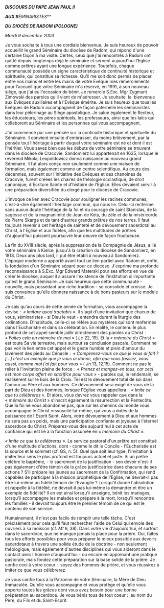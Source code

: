 ***DISCOURS DU PAPE JEAN PAUL II***

***AUX S**ÉMINARISTES***

***DU DIOCÈS DE RADOM (POLOGNE)***

*Mardi 9 décembre 2003*

Je vous souhaite à tous une cordiale bienvenue. Je suis heureux de pouvoir accueillir le grand Séminaire du diocèse de Radom, qui répond d'une certaine façon à ma visite. Certes, ceux que j'ai rencontrés à Radom ont quitté depuis longtemps déjà le séminaire et servent aujourd'hui l'Eglise comme prêtres ayant une longue expérience. Toutefois, chaque communauté possède un signe caractéristique de continuité historique et spirituelle, qui constitue sa richesse. Qu'il me soit donc permis de placer entre vos mains et entre les mains de votre Evêque mes remerciements pour l'accueil que votre Séminaire m'a réservé, en 1991, à son nouveau siège, que j'ai eu l'occasion de bénir. Je remercie S.Exc. Mgr Zygmunt Zimowski des paroles qu'il vient de m'adresser. Je souhaite  la  bienvenue aux Evêques auxiliaires et à l'Evêque émérite. Je suis heureux que tous les Evêques de Radom accompagnent de façon paternelle les séminaristes dans leur pèlerinage au Siège apostolique. Je salue également le Recteur, les éducateurs, les pères spirituels, les professeurs, ainsi que les laïcs qui collaborent au Séminaire et les personnes qui vous accompagnent.

J'ai commencé par une pensée sur la continuité historique et spirituelle du Séminaire. Il convient ensuite d'embrasser, du moins brièvement, par la pensée tout l'héritage à partir duquel votre séminaire est né et dont il est l'héritier. Vous savez bien que les débuts de votre séminaire se trouvent dans le diocèse de Cracovie. Sandomierz lui appartenait en 1635, lorsque le révérend Mikolaj Leopoldowicz donna naissance au nouveau grand Séminaire. Il fut alors conçu non seulement comme une maison de formation, mais également comme un centre scientifique. Au cours des décennies, souvent sur l'initiative des Evêques et des chanoines de Cracovie, furent créées les chaires de théologie scolastique, de droit canonique, d'Ecriture Sainte et d'histoire de l'Eglise. Elles devaient servir à une préparation diversifiée du clergé pour le diocèse de Cracovie.

J'invoque ce lien avec Cracovie pour souligner les racines communes, c'est-à-dire également l'héritage commun, qui nous lie. Celui-ci renferme sans aucun doute l'héritage de la foi et du courage de saint Stanislas, de la sagesse et de la magnanimité de Jean de Kety, du zèle et de la miséricorde de Pierre Skarga et de tant d'autres grands prêtres de nos terres. Il faut toujours revenir à cet héritage de sainteté et de dévouement sacerdotal au Christ, à l'Eglise et aux fidèles, afin que les multitudes de prêtres d'aujourd'hui puissent poursuivre leur oeuvre de façon fructueuse.

La fin du XVIII siècle, après la suppression de la Compagnie de Jésus, a lié votre séminaire à Kielce, jusqu'à la création du diocèse de Sandomierz, en 1818. Deux ans plus tard, il put être établi à nouveau à Sandomierz. L'époque moderne a apporté avant tout un lien partiel avec Radom et, enfin, la fondation d'un Séminaire séparé pour ce diocèse. J'exprime ma profonde reconnaissance à S.Exc. Mgr Edward Materski pour ses efforts en vue de créer le diocèse, auquel il a assuré l'existence de l'institution si importante qu'est le grand Séminaire. Je suis heureux que cette communauté - nouvelle, mais possédant une riche tradition - se consolide et croisse. Je suis convaincu qu'elle donnera naissance à de bons pasteurs sur le modèle du Christ.

Je sais qu'au cours de cette année de formation, vous accompagne la devise :  *« *Imitare quod tractabis* »*. Il s'agit d'une invitation que chacun de vous, séminaristes - si Dieu le veut - entendra durant la liturgie des ordinations. D'habitude, celle-ci se réfère aux mystères qui sont renfermés dans l'Eucharistie et dans sa célébration. En réalité, le contenu le plus profond de cet appel semble jaillir directement des paroles du Christ :  « *Faites cela en mémoire de moi* » ( *Lc* 22, 19). Et la « *mémoire du Christ* » est toute Sa vie terrestre, mais surtout sa conclusion pascale. Comment ne pas voir le lien entre cet appel et le geste humble et plein d'amour du lavement des pieds au Cénacle :  « *Comprenez-vous ce que je vous ai fait ? [...] c'est un exemple que je vous ai donné, afin que vous fassiez, vous aussi, comme moi j'ai fait pour vous* » ( *Jn* 13, 12.15). Comment ne pas le relier à l'invitation pleine de force :  « *Prenez et mangez-en tous, car ceci est mon corps offert en sacrifice pour vous* » - paroles qui, le lendemain, se réalisèrent sur le bois de la Croix. Tel est le dévouement total de soi dans l'amour au Père et aux hommes. Ce dévouement sera exigé de vous de la part de Dieu et des hommes, lorsque l'Eglise vous appellera :  « *Imite ce que tu célébreras* ». Et alors, vous devrez vous rappeler que dans la « *mémoire du Christ* » s'inscrit également la résurrection et la Pentecôte. Que la foi ne vous abandonne pas, que sur les chemins du monde vous accompagne le Christ ressuscité lui-même, qui vous a dotés de la puissance de l'Esprit Saint. Alors, votre dévouement à Dieu et aux hommes ne sera pas un poids, mais une participation confiante et joyeuse à l'éternel sacerdoce du Christ. Préparez-vous dès aujourd'hui à cet acte de confiance qui est lié à la fonction assumée en « *mémoire du Christ* ».

*« *Imite ce que tu célébreras* »*. Le service pastoral d'un prêtre est constitué d'une multitude d'actions, dont - comme le dit le Concile - l'Eucharistie est la source et le sommet (cf. GS, n. 5). Quel que soit leur type, l'invitation à imiter leur sens le plus profond est toujours actuel et juste. Si un prêtre célèbre le baptême, - le sacrement de la justification - son devoir n'est-il pas également d'être témoin de la grâce justificatrice dans chacune de ses actions ? S'il prépare les jeunes au sacrement de la Confirmation, qui rend capables de participer à la mission prophétique de l'Eglise, ne devrait-il pas être lui-même un fidèle témoin de l'Evangile ? Lorsqu'il donne l'absolution et rappelle à la fidélité, ne devrait-il pas lui-même la demander et être un exemple de fidélité? Il en est ainsi lorsqu'il enseigne, bénit les mariages, lorsqu'il accompagne les malades et prépare à la mort, lorsqu'il rencontre les familles - il devrait toujours être le premier témoin de ce qui est le contenu de son service.

Humainement, il n'est pas facile de remplir une telle tâche. C'est précisément pour cela qu'il faut rechercher l'aide de Celui qui envoie des ouvriers à sa moisson (cf. *Mt* 9, 38). Dans votre vie d'aujourd'hui, et surtout dans le sacerdoce, que ne manque jamais la place pour la prière. Oui, faites tous les efforts possibles pour vous préparer le mieux possible aux devoirs sacerdotaux à travers une solide étude de la doctrine - non seulement théologique, mais également d'autres disciplines qui vous aideront dans le contact avec l'homme d'aujourd'hui - ou encore en apprenant une pratique pastorale, mais fondez cette préparation sur la base solide de la prière. Je confie ceci à votre coeur :  soyez des hommes de prière, et vous réussirez à imiter ce que vous célébrerez.

Je vous confie tous à la Patronne de votre Séminaire, la Mère de Dieu Immaculée. Qu'elle vous accompagne et vous protège et qu'elle vous apporte toutes les grâces dont vous avez besoin pour une bonne préparation au sacerdoce. Je vous bénis tous de tout coeur :  au nom du Père, du Fils et du Saint-Esprit.